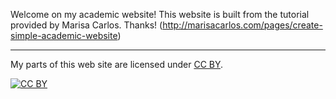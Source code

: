 Welcome on my academic website!
This website is built from the tutorial provided by Marisa Carlos. Thanks! (http://marisacarlos.com/pages/create-simple-academic-website)

---

My parts of this web site are licensed under
[CC BY](http://creativecommons.org/licenses/by/3.0/).

[![CC BY](http://i.creativecommons.org/l/by/3.0/88x31.png)](http://creativecommons.org/licenses/by/3.0/)
